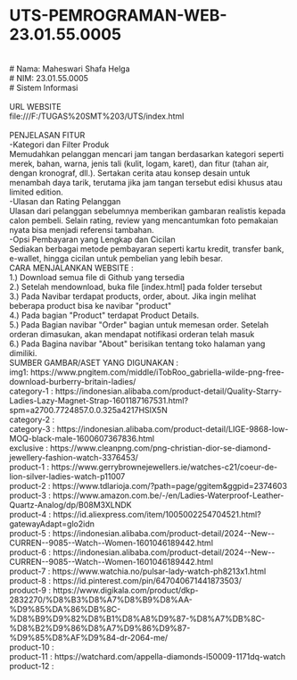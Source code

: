 # UTS-PEMROGRAMAN-WEB-23.01.55.0005
<br>
# Nama: Maheswari Shafa Helga
<br>
# NIM: 23.01.55.0005
<br>
# Sistem Informasi<br>
<br>
URL WEBSITE
<br>
file:///F:/TUGAS%20SMT%203/UTS/index.html<br>
<br>
PENJELASAN FITUR
<br>
-Kategori dan Filter Produk
<br>
Memudahkan pelanggan mencari jam tangan berdasarkan kategori seperti merek, bahan, warna, jenis tali (kulit, logam, karet), dan fitur (tahan air, dengan kronograf, dll.).
Sertakan cerita atau konsep desain untuk menambah daya tarik, terutama jika jam tangan tersebut edisi khusus atau limited edition.
<br>
-Ulasan dan Rating Pelanggan
<br>
Ulasan dari pelanggan sebelumnya memberikan gambaran realistis kepada calon pembeli. Selain rating, review yang mencantumkan foto pemakaian nyata bisa menjadi referensi tambahan.
<br>
-Opsi Pembayaran yang Lengkap dan Cicilan
<br>
Sediakan berbagai metode pembayaran seperti kartu kredit, transfer bank, e-wallet, hingga cicilan untuk pembelian yang lebih besar.
<br>
CARA MENJALANKAN WEBSITE :
<br>
1.) Download semua file di Github yang tersedia<br>
2.) Setelah mendownload, buka file [index.html] pada folder tersebut<br>
3.) Pada Navibar terdapat products, order, about. Jika ingin melihat beberapa product bisa ke navibar "product"<br>
4.) Pada bagian "Product" terdapat Product Details.<br>
5.) Pada Bagian navibar "Order" bagian untuk memesan order. Setelah orderan dimasukan, akan mendapat notifikasi orderan telah masuk<br>
6.) Pada Bagina navibar "About" berisikan tentang toko halaman yang dimiliki.
<br>
SUMBER GAMBAR/ASET YANG DIGUNAKAN :
<br>
img1: https://www.pngitem.com/middle/iTobRoo_gabriella-wilde-png-free-download-burberry-britain-ladies/<br>
category-1 : https://indonesian.alibaba.com/product-detail/Quality-Starry-Ladies-Lazy-Magnet-Strap-1601187167531.html?spm=a2700.7724857.0.0.325a4217HSIX5N<br>
category-2 :<br>
category-3 : https://indonesian.alibaba.com/product-detail/LIGE-9868-low-MOQ-black-male-1600607367836.html<br>
exclusive : https://www.cleanpng.com/png-christian-dior-se-diamond-jewellery-fashion-watch-3376453/<br>
product-1 : https://www.gerrybrownejewellers.ie/watches-c21/coeur-de-lion-silver-ladies-watch-p11007<br>
product-2 : https://www.tdlarioja.com/?path=page/ggitem&ggpid=2374603<br>
product-3 : https://www.amazon.com.be/-/en/Ladies-Waterproof-Leather-Quartz-Analog/dp/B08M3XLNDK<br>
product-4 : https://id.aliexpress.com/item/1005002254704521.html?gatewayAdapt=glo2idn<br>
product-5 : https://indonesian.alibaba.com/product-detail/2024--New--CURREN--9085--Watch--Women-1601046189442.html<br>
product-6 : https://indonesian.alibaba.com/product-detail/2024--New--CURREN--9085--Watch--Women-1601046189442.html<br>
product-7 : https://www.watchia.no/pulsar-lady-watch-ph8213x1.html<br>
product-8 : https://id.pinterest.com/pin/647040671441873503/<br>
product-9 : https://www.digikala.com/product/dkp-2832270/%D8%B3%D8%A7%D8%B9%D8%AA-%D9%85%DA%86%DB%8C-%D8%B9%D9%82%D8%B1%D8%A8%D9%87-%D8%A7%DB%8C-%D8%B2%D9%86%D8%A7%D9%86%D9%87-%D9%85%D8%AF%D9%84-dr-2064-me/<br>
product-10 : <br>
product-11 : https://watchard.com/appella-diamonds-l50009-1171dq-watch<br>
product-12 : <br>
